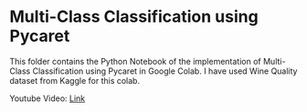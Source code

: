 # Multi-Class Classification using Pycaret

This folder contains the Python Notebook of the implementation of Multi-Class Classification using Pycaret in Google Colab.
I have used Wine Quality dataset from Kaggle for this colab.

Youtube Video: [Link](https://youtu.be/38lyXQhBYQI?feature=shared)
